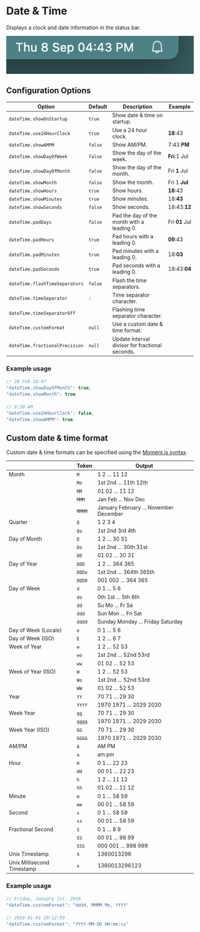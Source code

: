 # Date & Time

Displays a clock and date information in the status bar.

![Screenshot](https://github.com/rid9/DateTime/raw/master/./images/screenshot.png)

## Configuration Options

|Option                        |Default|Description                                    |Example       |
|------------------------------|-------|-----------------------------------------------|--------------|
|`dateTime.showOnStartup`      |`true` |Show date & time on startup.                   |              |
|`dateTime.use24HourClock`     |`true` |Use a 24 hour clock.                           |**18**:43     |
|`dateTime.showAMPM`           |`false`|Show AM/PM.                                    |7:43 **PM**   |
|`dateTime.showDayOfWeek`      |`false`|Show the day of the week.                      |**Fri** 1 Jul |
|`dateTime.showDayOfMonth`     |`false`|Show the day of the month.                     |Fri **1** Jul |
|`dateTime.showMonth`          |`false`|Show the month.                                |Fri 1 **Jul** |
|`dateTime.showHours`          |`true` |Show hours.                                    |**18**:43     |
|`dateTime.showMinutes`        |`true` |Show minutes.                                  |18:**43**     |
|`dateTime.showSeconds`        |`false`|Show seconds.                                  |18:43:**12**  |
|`dateTime.padDays`            |`false`|Pad the day of the month with a leading 0.     |Fri **01** Jul|
|`dateTime.padHours`           |`true` |Pad hours with a leading 0.                    |**09**:43     |
|`dateTime.padMinutes`         |`true` |Pad minutes with a leading 0.                  |18:**03**     |
|`dateTime.padSeconds`         |`true` |Pad seconds with a leading 0.                  |18:43:**04**  |
|`dateTime.flashTimeSeparators`|`false`|Flash the time separators.                     |              |
|`dateTime.timeSeparator`      |`:`    |Time separator character.                      |              |
|`dateTime.timeSeparatorOff`   |` `    |Flashing time separator character.             |              |
|`dateTime.customFormat`       |`null` |Use a custom date & time format.               |              |
|`dateTime.fractionalPrecision`|`null` |Update interval divisor for fractional seconds.|              |

### Example usage

```javascript
// 28 Feb 18:47
"dateTime.showDayOfMonth": true,
"dateTime.showMonth": true

// 9:30 AM
"dateTime.use24HourClock": false,
"dateTime.showAMPM": true
```

## Custom date & time format

Custom date & time formats can be specified using the [Moment.js syntax](http://momentjs.com/docs/#/displaying/format/).

|                          |Token  |Output                                |
|--------------------------|-------|--------------------------------------|
|Month                     |`M`    |1 2 ... 11 12                         |
|                          |`Mo`   |1st 2nd ... 11th 12th                 |
|                          |`MM`   |01 02 ... 11 12                       |
|                          |`MMM`  |Jan Feb ... Nov Dec                   |
|                          |`MMMM` |January February ... November December|
|Quarter                   |`Q`    |1 2 3 4                               |
|                          |`Qo`   |1st 2nd 3rd 4th                       |
|Day of Month              |`D`    |1 2 ... 30 31                         |
|                          |`Do`   |1st 2nd ... 30th 31st                 |
|                          |`DD`   |01 02 ... 30 31                       |
|Day of Year               |`DDD`  |1 2 ... 364 365                       |
|                          |`DDDo` |1st 2nd ... 364th 365th               |
|                          |`DDDD` |001 002 ... 364 365                   |
|Day of Week               |`d`    |0 1 ... 5 6                           |
|                          |`do`   |0th 1st ... 5th 6th                   |
|                          |`dd`   |Su Mo ... Fr Sa                       |
|                          |`ddd`  |Sun Mon ... Fri Sat                   |
|                          |`dddd` |Sunday Monday ... Friday Saturday     |
|Day of Week (Locale)      |`e`    |0 1 ... 5 6                           |
|Day of Week (ISO)         |`E`    |1 2 ... 6 7                           |
|Week of Year              |`w`    |1 2 ... 52 53                         |
|                          |`wo`   |1st 2nd ... 52nd 53rd                 |
|                          |`ww`   |01 02 ... 52 53                       |
|Week of Year (ISO)        |`W`    |1 2 ... 52 53                         |
|                          |`Wo`   |1st 2nd ... 52nd 53rd                 |
|                          |`WW`   |01 02 ... 52 53                       |
|Year                      |`YY`   |70 71 ... 29 30                       |
|                          |`YYYY` |1970 1971 ... 2029 2030               |
|Week Year                 |`gg`   |70 71 ... 29 30                       |
|                          |`gggg` |1970 1971 ... 2029 2030               |
|Week Year (ISO)           |`GG`   |70 71 ... 29 30                       |
|                          |`GGGG` |1970 1971 ... 2029 2030               |
|AM/PM                     |`A`    |AM PM                                 |
|                          |`a`    |am pm                                 |
|Hour                      |`H`    |0 1 ... 22 23                         |
|                          |`HH`   |00 01 ... 22 23                       |
|                          |`h`    |1 2 ... 11 12                         |
|                          |`hh`   |01 02 ... 11 12                       |
|Minute                    |`m`    |0 1 ... 58 59                         |
|                          |`mm`   |00 01 ... 58 59                       |
|Second                    |`s`    |0 1 ... 58 59                         |
|                          |`ss`   |00 01 ... 58 59                       |
|Fractional Second         |`S`    |0 1 ... 8 9                           |
|                          |`SS`   |00 01 ... 98 99                       |
|                          |`SSS`  |000 001 ... 998 999                   |
|Unix Timestamp            |`X`    |1360013296                            |
|Unix Millisecond Timestamp|`x`    |1360013296123                         |

### Example usage

```javascript
// Friday, January 1st, 2016
"dateTime.customFormat": "dddd, MMMM Mo, YYYY"

// 2016-01-01 10:12:03
"dateTime.customFormat": "YYYY-MM-DD HH:mm:ss"
```

